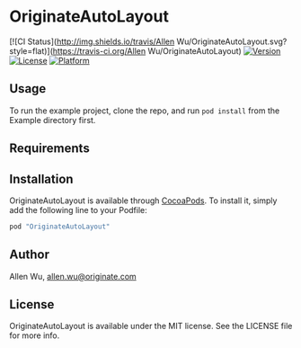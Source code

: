 # OriginateAutoLayout

[![CI Status](http://img.shields.io/travis/Allen Wu/OriginateAutoLayout.svg?style=flat)](https://travis-ci.org/Allen Wu/OriginateAutoLayout)
[![Version](https://img.shields.io/cocoapods/v/OriginateAutoLayout.svg?style=flat)](http://cocoapods.org/pods/OriginateAutoLayout)
[![License](https://img.shields.io/cocoapods/l/OriginateAutoLayout.svg?style=flat)](http://cocoapods.org/pods/OriginateAutoLayout)
[![Platform](https://img.shields.io/cocoapods/p/OriginateAutoLayout.svg?style=flat)](http://cocoapods.org/pods/OriginateAutoLayout)

## Usage

To run the example project, clone the repo, and run `pod install` from the Example directory first.

## Requirements

## Installation

OriginateAutoLayout is available through [CocoaPods](http://cocoapods.org). To install
it, simply add the following line to your Podfile:

```ruby
pod "OriginateAutoLayout"
```

## Author

Allen Wu, allen.wu@originate.com

## License

OriginateAutoLayout is available under the MIT license. See the LICENSE file for more info.
